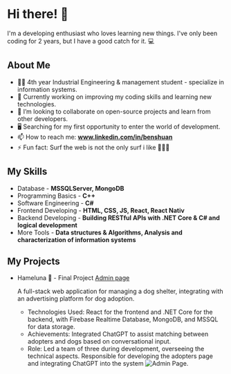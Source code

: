 # Hi there! 👋

I'm a developing enthusiast who loves learning new things. I've only been coding for 2 years, but I have a good catch for it. 💻

## About Me

- 👨‍🎓 4th year Industrial Engineering & management student - specialize in information systems.
- 🔭 Currently working on improving my coding skills and learning new technologies.
- 👯 I’m looking to collaborate on open-source projects and learn from other developers.
- 🖥 Searching for my first opportunity to enter the world of development. 
- 📫 How to reach me: **www.linkedin.com/in/benshuan**
- ⚡ Fun fact: Surf the web is not the only surf i like 🏄‍♂️😉

## My Skills

- Database - **MSSQLServer, MongoDB**
-	Programming Basics - **C++**
-	Software Engineering - **C#**
-	Frontend Developing - **HTML, CSS, JS, React, React Nativ**
-	Backend Developing - **Building RESTful APIs with .NET Core & C# and logical development**
-	More Tools - **Data structures & Algorithms, Analysis and characterization of information systems**

## My Projects

- Hameluna 🐶 - Final Project [Admin page](https://proj.ruppin.ac.il/cgroup54/test2/tar2/dist/#/admin)

  A full-stack web application for managing a dog shelter, integrating with an advertising 
  platform for dog adoption.
  
  * Technologies Used: React for the frontend and .NET Core for the backend, with 
  Firebase Realtime Database, MongoDB, and MSSQL for data storage.
  * Achievements: Integrated ChatGPT to assist matching between adopters and dogs 
  based on conversational input.
  * Role: Led a team of three during development, overseeing the technical aspects. 
  Responsible for developing the adopters page and integrating ChatGPT into the 
  system
  ![Admin Page.](https://firebasestorage.googleapis.com/v0/b/rpsruppin-79109.appspot.com/o/images%2Frue11p112%2FScreenshots%2FscreenShot866.6298754534579.jpeg?alt=media&token=8a3e9a61-9a76-4481-9347-e03d0dffc41d)



